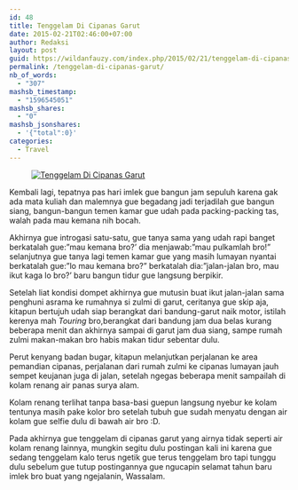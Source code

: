 ```yaml
---
id: 48
title: Tenggelam Di Cipanas Garut
date: 2015-02-21T02:46:00+07:00
author: Redaksi
layout: post
guid: https://wildanfauzy.com/index.php/2015/02/21/tenggelam-di-cipanas-garut/
permalink: /tenggelam-di-cipanas-garut/
nb_of_words:
  - "307"
mashsb_timestamp:
  - "1596545051"
mashsb_shares:
  - "0"
mashsb_jsonshares:
  - '{"total":0}'
categories:
  - Travel
---
```

<div class="wp-block-image">
  <figure class="aligncenter size-large"><a href="https://wildanfauzyart.files.wordpress.com/2015/02/70fff-c8348-ptdc0006.jpg?w=768"><img src="https://wildanfauzyart.files.wordpress.com/2015/02/70fff-c8348-ptdc0006.jpg?w=768" alt="Tenggelam Di Cipanas Garut" data-recalc-dims="1" /></a></figure>
</div>

Kembali lagi, tepatnya pas hari imlek gue bangun jam sepuluh karena gak ada mata kuliah dan malemnya gue begadang jadi terjadilah gue bangun siang, bangun-bangun temen kamar gue udah pada packing-packing tas, walah pada mau kemana nih bocah.

Akhirnya gue introgasi satu-satu, gue tanya sama yang udah rapi banget berkatalah gue:&#8221;mau kemana bro?&#8217; dia menjawab:&#8221;mau pulkamlah bro!&#8221; selanjutnya gue tanya lagi temen kamar gue yang masih lumayan nyantai berkatalah gue:&#8221;lo mau kemana bro?&#8221; berkatalah dia:&#8221;jalan-jalan bro, mau ikut kaga lo bro?&#8217; baru bangun tidur gue langsung berpikir.

Setelah liat kondisi dompet akhirnya gue mutusin buat ikut jalan-jalan sama penghuni asrama ke rumahnya si zulmi di garut, ceritanya gue skip aja, kitapun bertujuh udah siap berangkat dari bandung-garut naik motor, istilah kerenya mah _Touring_ bro,berangkat dari bandung jam dua belas kurang beberapa menit dan akhirnya sampai di garut jam dua siang, sampe rumah zulmi makan-makan bro habis makan tidur sebentar dulu.

Perut kenyang badan bugar, kitapun melanjutkan perjalanan ke area pemandian cipanas, perjalanan dari rumah zulmi ke cipanas lumayan jauh sempet keujanan juga di jalan, setelah ngegas beberapa menit sampailah di kolam renang air panas surya alam.

Kolam renang terlihat tanpa basa-basi guepun langsung nyebur ke kolam tentunya masih pake kolor bro setelah tubuh gue sudah menyatu dengan air kolam gue selfie dulu di bawah air bro :D.

Pada akhirnya gue tenggelam di cipanas garut yang airnya tidak seperti air kolam renang lainnya, mungkin segitu dulu postingan kali ini karena gue sedang tenggelam kalo terus ngetik gue terus tenggelam bro tapi tunggu dulu sebelum gue tutup postingannya gue ngucapin selamat tahun baru imlek bro buat yang ngejalanin, Wassalam.